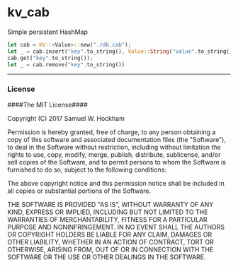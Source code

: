 kv_cab
========

Simple persistent HashMap

```rust
let cab = KV::<Value>::new("./db.cab");
let _ = cab.insert("key".to_string(), Value::String("value".to_string()));
cab.get("key".to_string());
let _ = cab.remove("key".to_string())
```








----

### License ###

####The MIT License####

Copyright (C) 2017 Samuel W. Hockham

Permission is hereby granted, free of charge, to any person obtaining a copy of this software and associated documentation files (the "Software"), to deal in the Software without restriction, including without limitation the rights to use, copy, modify, merge, publish, distribute, sublicense, and/or sell copies of the Software, and to permit persons to whom the Software is furnished to do so, subject to the following conditions:

The above copyright notice and this permission notice shall be included in all copies or substantial portions of the Software.

THE SOFTWARE IS PROVIDED "AS IS", WITHOUT WARRANTY OF ANY KIND, EXPRESS OR IMPLIED, INCLUDING BUT NOT LIMITED TO THE WARRANTIES OF MERCHANTABILITY, FITNESS FOR A PARTICULAR PURPOSE AND NONINFRINGEMENT. IN NO EVENT SHALL THE AUTHORS OR COPYRIGHT HOLDERS BE LIABLE FOR ANY CLAIM, DAMAGES OR OTHER LIABILITY, WHETHER IN AN ACTION OF CONTRACT, TORT OR OTHERWISE, ARISING FROM, OUT OF OR IN CONNECTION WITH THE SOFTWARE OR THE USE OR OTHER DEALINGS IN THE SOFTWARE.

